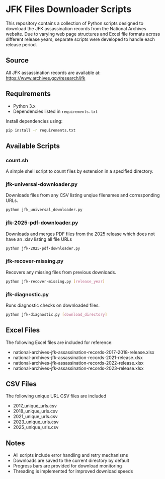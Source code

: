 # JFK Files Downloader Scripts

This repository contains a collection of Python scripts designed to download the JFK assassination records from the National Archives website. Due to varying web page structures and Excel file formats across different release years, separate scripts were developed to handle each release period.

## Source

All JFK assassination records are available at: https://www.archives.gov/research/jfk

## Requirements

- Python 3.x
- Dependencies listed in `requirements.txt`

Install dependencies using:
```bash
pip install -r requirements.txt
```

## Available Scripts

### count.sh 
A simple shell script to count files by extension in a specified directory.


### jfk-universal-downloader.py
Downloads files from any CSV listing unqiue filenames and corresponding URLs.
```bash
python jfk_universal_downloader.py
```

### jfk-2025-pdf-downloader.py
Downloads and merges PDF files from the 2025 release which does not have an .xlsv listing all file URLs
```bash
python jfk-2025-pdf-downloader.py
```

### jfk-recover-missing.py
Recovers any missing files from previous downloads.
```bash
python jfk-recover-missing.py [release_year]
```

### jfk-diagnostic.py
Runs diagnostic checks on downloaded files.
```bash
python jfk-diagnostic.py [download_directory]
```

## Excel Files

The following Excel files are included for reference:
- national-archives-jfk-assassination-records-2017-2018-release.xlsx
- national-archives-jfk-assassination-records-2021-release.xlsx
- national-archives-jfk-assassination-records-2022-release.xlsx
- national-archives-jfk-assassination-records-2023-release.xlsx

## CSV Files
The following unique URL CSV files are included
- 2017_unique_urls.csv
- 2018_unique_urls.csv
- 2021_unique_urls.csv
- 2023_unique_urls.csv
- 2025_unique_urls.csv

## Notes

- All scripts include error handling and retry mechanisms
- Downloads are saved to the current directory by default
- Progress bars are provided for download monitoring
- Threading is implemented for improved download speeds

